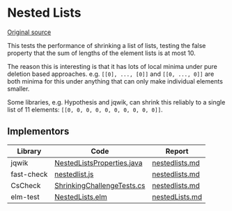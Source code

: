 # Nested Lists

[Original source](https://github.com/mc-imperial/hypothesis-ecoop-2020-artifact/tree/master/smartcheck-benchmarks/evaluations/nestedlists)

This tests the performance of shrinking a list of lists, testing the false
property that the sum of lengths of the element lists is at most 10.

The reason this is interesting is that it has lots of local minima under
pure deletion based approaches. e.g. `[[0], ..., [0]]` and `[[0, ..., 0]]` are
both minima for this under anything that can only make individual elements
smaller.

Some libraries, e.g. Hypothesis and jqwik, can shrink this reliably to
a single list of 11 elements: `[[0, 0, 0, 0, 0, 0, 0, 0, 0, 0]]`.

## Implementors

| Library    | Code                                                                                                               | Report                                                             |
| ---------- | ------------------------------------------------------------------------------------------------------------------ | ------------------------------------------------------------------ |
| jqwik      | [NestedListsProperties.java](/pbt-libraries/jqwik/src/test/java/challenges/nestedlists/NestedListsProperties.java) | [nestedlists.md](/pbt-libraries/jqwik/reports/nestedlists.md)      |
| fast-check | [nestedlist.js](/pbt-libraries/fast-check/challenges/nestedlists.js)                                               | [nestedlists.md](/pbt-libraries/fast-check/reports/nestedlists.md) |
| CsCheck    |[ShrinkingChallengeTests.cs](/pbt-libraries/cscheck/ShrinkingChallengeTests.cs#L225)|[nestedlists.md](/pbt-libraries/cscheck/reports/nestedlists.md)|
| elm-test   |[NestedLists.elm](/pbt-libraries/elm-test/src/Challenge/NestedLists.elm)|[nestedLists.md](/pbt-libraries/elm-test/reports/nestedLists.md)|
